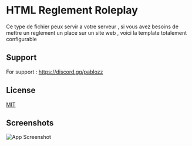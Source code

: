 
# HTML Reglement Roleplay 

Ce type de fichier peux servir a votre serveur , si vous avez besoins de mettre un reglement un place sur un site web , voici la template totalement configurable 

## Support

For support : https://discord.gg/pablozz


## License

[MIT](https://choosealicense.com/licenses/mit/)


## Screenshots

![App Screenshot](https://media.discordapp.net/attachments/1135223459283214417/1227288588614373416/image.png?ex=6627dc91&is=66156791&hm=a4508c511b8c2254681d2f2fb26b872ca35f2805c11cac9d4e4b5fd442b2b2cd&=&format=webp&quality=lossless&width=1202&height=676)

